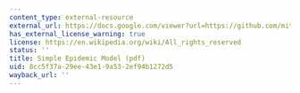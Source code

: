 ```yaml
---
content_type: external-resource
external_url: https://docs.google.com/viewer?url=https://github.com/mitmath/6S083/raw/master/problem_sets/PS3.pdf
has_external_license_warning: true
license: https://en.wikipedia.org/wiki/All_rights_reserved
status: ''
title: Simple Epidemic Model (pdf)
uid: 8cc5f37a-29ee-43e1-9a53-2ef94b1272d5
wayback_url: ''
---
```

